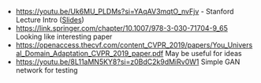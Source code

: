 - <https://youtu.be/Uk6MU_PLDMs?si=YAqAV3mqtO_nvFjv> - Stanford Lecture Intro ([Slides](http://cs330.stanford.edu/fall2022/lecture_slides/cs330_domain_adaptation_2022.pdf))
- <https://link.springer.com/chapter/10.1007/978-3-030-71704-9_65> Looking like interesting paper
- <https://openaccess.thecvf.com/content_CVPR_2019/papers/You_Universal_Domain_Adaptation_CVPR_2019_paper.pdf> May be useful for ideas
- <https://youtu.be/8L11aMN5KY8?si=z0BdC2k9dMiRv0W1> Simple GAN network for testing
